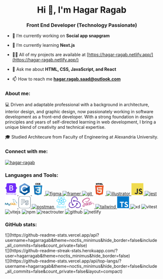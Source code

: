 <h1 align="center">Hi 👋, I'm Hagar Ragab</h1>
<h3 align="center">Front End Developer (Technology Passionate)</h3>

- 🔭 I’m currently working on **Social app snapgram**

- 🌱 I’m currently learning **Next.js**

- 👨‍💻 All of my projects are available at [https://hagar-ragab.netlify.app/](https://hagar-ragab.netlify.app/)

- 💬 Ask me about **HTML, CSS, JavaScript, and React**

- 📫 How to reach me **hagar.ragab.saad@outlook.com**

<h3 align="left">About me:</h3>
<p align="left">
💻 Driven and adaptable professional with a background in architecture, interior design, and graphic design, now passionately working in software development as a front-end developer. With a strong   foundation in design principles and years of self-directed learning in web development, I bring a unique blend of creativity and technical expertise.
  
🎓 Studied Architecure from Faculty of Engineering at Alexandria University.
</p>

<h3 align="left">Connect with me:</h3>
<p align="left">
<a href="https://linkedin.com/in/hagar-ragab" target="blank"><img align="center" src="https://raw.githubusercontent.com/rahuldkjain/github-profile-readme-generator/master/src/images/icons/Social/linked-in-alt.svg" alt="hagar-ragab" height="30" width="40" /></a>
</p>

<h3 align="left">Languages and Tools:</h3>
<p align="left"> <a href="https://getbootstrap.com" target="_blank" rel="noreferrer"> <img src="https://raw.githubusercontent.com/devicons/devicon/master/icons/bootstrap/bootstrap-plain-wordmark.svg" alt="bootstrap" width="40" height="40"/> </a> <a href="https://www.cprogramming.com/" target="_blank" rel="noreferrer"> <img src="https://raw.githubusercontent.com/devicons/devicon/master/icons/c/c-original.svg" alt="c" width="40" height="40"/> </a> <a href="https://www.w3schools.com/css/" target="_blank" rel="noreferrer"> <img src="https://raw.githubusercontent.com/devicons/devicon/master/icons/css3/css3-original-wordmark.svg" alt="css3" width="40" height="40"/> </a> <a href="https://www.figma.com/" target="_blank" rel="noreferrer"> <img src="https://www.vectorlogo.zone/logos/figma/figma-icon.svg" alt="figma" width="40" height="40"/> </a> <a href="https://www.framer.com/" target="_blank" rel="noreferrer"> <img src="https://www.vectorlogo.zone/logos/framer/framer-icon.svg" alt="framer" width="40" height="40"/> </a> <a href="https://git-scm.com/" target="_blank" rel="noreferrer"> <img src="https://www.vectorlogo.zone/logos/git-scm/git-scm-icon.svg" alt="git" width="40" height="40"/> </a> <a href="https://www.w3.org/html/" target="_blank" rel="noreferrer"> <img src="https://raw.githubusercontent.com/devicons/devicon/master/icons/html5/html5-original-wordmark.svg" alt="html5" width="40" height="40"/> </a> <a href="https://www.adobe.com/in/products/illustrator.html" target="_blank" rel="noreferrer"> <img src="https://www.vectorlogo.zone/logos/adobe_illustrator/adobe_illustrator-icon.svg" alt="illustrator" width="40" height="40"/> </a> <a href="https://developer.mozilla.org/en-US/docs/Web/JavaScript" target="_blank" rel="noreferrer"> <img src="https://raw.githubusercontent.com/devicons/devicon/master/icons/javascript/javascript-original.svg" alt="javascript" width="40" height="40"/> </a> <a href="https://jestjs.io" target="_blank" rel="noreferrer"> <img src="https://www.vectorlogo.zone/logos/jestjsio/jestjsio-icon.svg" alt="jest" width="40" height="40"/> </a> <a href="https://www.mysql.com/" target="_blank" rel="noreferrer"> <img src="https://raw.githubusercontent.com/devicons/devicon/master/icons/mysql/mysql-original-wordmark.svg" alt="mysql" width="40" height="40"/> </a> <a href="https://www.photoshop.com/en" target="_blank" rel="noreferrer"> <img src="https://raw.githubusercontent.com/devicons/devicon/master/icons/photoshop/photoshop-line.svg" alt="photoshop" width="40" height="40"/> </a> <a href="https://postman.com" target="_blank" rel="noreferrer"> <img src="https://www.vectorlogo.zone/logos/getpostman/getpostman-icon.svg" alt="postman" width="40" height="40"/> </a> <a href="https://reactjs.org/" target="_blank" rel="noreferrer"> <img src="https://raw.githubusercontent.com/devicons/devicon/master/icons/react/react-original-wordmark.svg" alt="react" width="40" height="40"/> </a> <a href="https://redux.js.org" target="_blank" rel="noreferrer"> <img src="https://raw.githubusercontent.com/devicons/devicon/master/icons/redux/redux-original.svg" alt="redux" width="40" height="40"/> </a> <a href="https://sass-lang.com" target="_blank" rel="noreferrer"> <img src="https://raw.githubusercontent.com/devicons/devicon/master/icons/sass/sass-original.svg" alt="sass" width="40" height="40"/> </a> <a href="https://tailwindcss.com/" target="_blank" rel="noreferrer"> <img src="https://www.vectorlogo.zone/logos/tailwindcss/tailwindcss-icon.svg" alt="tailwind" width="40" height="40"/> </a> <a href="https://www.typescriptlang.org/" target="_blank" rel="noreferrer"> <img src="https://raw.githubusercontent.com/devicons/devicon/master/icons/typescript/typescript-original.svg" alt="typescript" width="40" height="40"/> </a> <a href="https://www.adobe.com/products/xd.html" target="_blank" rel="noreferrer"><a> <img src="https://cdn.jsdelivr.net/gh/devicons/devicon@latest/icons/xd/xd-plain.svg" width="40" height="40" alt="xd" /> </a> <img width="40" height="40" src="https://cdn.jsdelivr.net/gh/devicons/devicon@latest/icons/vitest/vitest-original.svg" alt="vitest" /> <img width="40" height="40" src="https://cdn.jsdelivr.net/gh/devicons/devicon@latest/icons/vitejs/vitejs-original.svg" alt="vitejs" /> <img width="40" height="40" src="https://cdn.jsdelivr.net/gh/devicons/devicon@latest/icons/npm/npm-original-wordmark.svg" alt="npm" /> <img width="40" height="40" src="https://cdn.jsdelivr.net/gh/devicons/devicon@latest/icons/reactrouter/reactrouter-original.svg" alt="reactrouter" /> <img width="40" height="40" src="https://cdn.jsdelivr.net/gh/devicons/devicon/icons/github/github-original.svg" alt="github" /> <img width="40" height="40" src="https://cdn.jsdelivr.net/gh/devicons/devicon@latest/icons/netlify/netlify-original.svg" alt="netlify" /></p>

<h3 align="left">GitHub stats:</h3>
<p align="left">
![](https://github-readme-stats.vercel.app/api?username=hagarragab&theme=noctis_minimus&hide_border=false&include_all_commits=false&count_private=false)<br/>
![](https://github-readme-streak-stats.herokuapp.com/?user=hagarragab&theme=noctis_minimus&hide_border=false)<br/>
![](https://github-readme-stats.vercel.app/api/top-langs/?username=hagarragab&theme=noctis_minimus&hide_border=false&include_all_commits=false&count_private=false&layout=compact)
</p>
